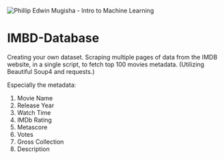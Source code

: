 ![Phillip Edwin Mugisha - Intro to Machine Learning](https://user-images.githubusercontent.com/96743401/173188637-dbaea15d-cd24-40d8-a1e3-00d5642a2546.png)
# IMBD-Database
Creating your own dataset. Scraping multiple pages of data from the IMDB website, in a single script, to fetch top 100 movies metadata. (Utilizing Beautiful Soup4 and requests.)

Especially the metadata:
    
 1. Movie Name 
 2. Release Year
 3. Watch Time 
 4. IMDb Rating
 5. Metascore
 6. Votes
 7. Gross Collection
 8. Description
